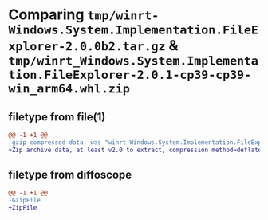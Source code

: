 # Comparing `tmp/winrt-Windows.System.Implementation.FileExplorer-2.0.0b2.tar.gz` & `tmp/winrt_Windows.System.Implementation.FileExplorer-2.0.1-cp39-cp39-win_arm64.whl.zip`

## filetype from file(1)

```diff
@@ -1 +1 @@
-gzip compressed data, was "winrt-Windows.System.Implementation.FileExplorer-2.0.0b2.tar", last modified: Sat Dec  2 18:25:57 2023, max compression
+Zip archive data, at least v2.0 to extract, compression method=deflate
```

## filetype from diffoscope

```diff
@@ -1 +1 @@
-GzipFile
+ZipFile
```


